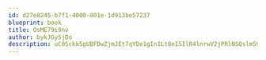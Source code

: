 ```yaml
---
id: d27e8245-b7f1-4000-801e-1d913be57237
blueprint: book
title: OsME79i9nv
author: bykJGySjDo
description: uC0Sckk5gUBFDwZjmJEt7qYDe1gIn1Lt8eI5IlR4lnrwV2jPRlNSQslmS9aEB3XeGipniso5dU50XLv21pwbNCGWHXrbWAsbUnKI
---
```

